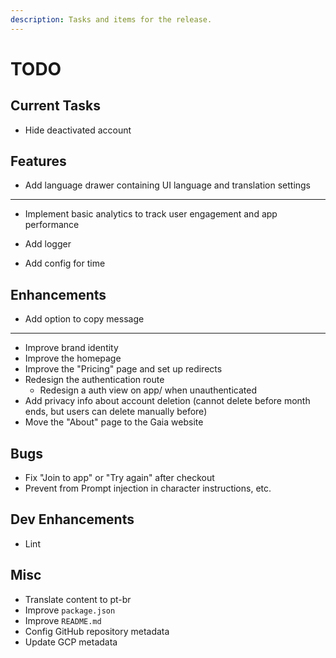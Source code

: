 ```yaml
---
description: Tasks and items for the release.
---
```


# TODO

## Current Tasks

- Hide deactivated account

## Features

- Add language drawer containing UI language and translation settings
- ---
- Implement basic analytics to track user engagement and app performance
- Add logger

- Add config for time

## Enhancements

- Add option to copy message
---
- Improve brand identity
- Improve the homepage
- Improve the "Pricing" page and set up redirects
- Redesign the authentication route
  - Redesign a auth view on app/ when unauthenticated
- Add privacy info about account deletion (cannot delete before month ends, but users can delete manually before)
- Move the "About" page to the Gaia website

## Bugs

- Fix "Join to app" or "Try again" after checkout
- Prevent from Prompt injection in character instructions, etc.

## Dev Enhancements

- Lint

## Misc

- Translate content to pt-br
- Improve `package.json`
- Improve `README.md`
- Config GitHub repository metadata
- Update GCP metadata
